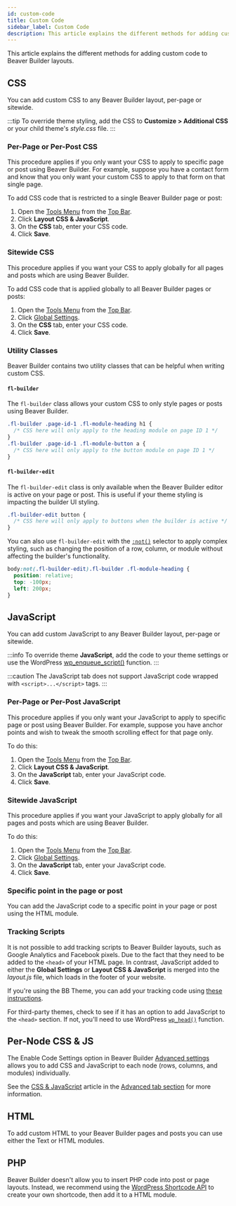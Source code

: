 ```yaml
---
id: custom-code
title: Custom Code
sidebar_label: Custom Code
description: This article explains the different methods for adding custom code to Beaver Builder layouts.
---
```


This article explains the different methods for adding custom code to Beaver Builder layouts.

## CSS

You can add custom CSS to any Beaver Builder layout, per-page or sitewide.

:::tip
To override theme styling, add the CSS to **Customize > Additional CSS** or your child theme's _style.css_ file.
:::

### Per-Page or Per-Post CSS

This procedure applies if you only want your CSS to apply to specific page or post using Beaver Builder. For example, suppose you have a contact form and know that you only want your custom CSS to apply to that form on that single page.

To add CSS code that is restricted to a single Beaver Builder page or post:

1. Open the [Tools Menu](/beaver-builder/getting-started/bb-editor-basics/tools-menu.md) from the [Top Bar](beaver-builder/getting-started/bb-editor-basics/user-interface.md#1-7-top-bar).
2. Click **Layout CSS & JavaScript**.
3. On the **CSS** tab, enter your CSS code.
4. Click **Save**.

### Sitewide CSS

This procedure applies if you want your CSS to apply globally for all pages and posts which are using Beaver Builder.

To add CSS code that is applied globally to all Beaver Builder pages or posts:

1. Open the [Tools Menu](/beaver-builder/getting-started/bb-editor-basics/tools-menu.md) from the [Top Bar](beaver-builder/getting-started/bb-editor-basics/user-interface.md#1-7-top-bar).
2. Click [Global Settings](/beaver-builder/getting-started/bb-editor-basics/global-settings.md#css--javascript).
3. On the **CSS** tab, enter your CSS code.
4. Click **Save**.

### Utility Classes

Beaver Builder contains two utility classes that can be helpful when writing custom CSS.

#### `fl-builder`

The `fl-builder` class allows your custom CSS to only style pages or posts using Beaver Builder.

```css
.fl-builder .page-id-1 .fl-module-heading h1 {
  /* CSS here will only apply to the heading module on page ID 1 */
}
.fl-builder .page-id-1 .fl-module-button a {
  /* CSS here will only apply to the button module on page ID 1 */
}
```

#### `fl-builder-edit`

The `fl-builder-edit` class is only available when the Beaver Builder editor is active on your page or post. This is useful if your theme styling is impacting the builder UI styling.

```css
.fl-builder-edit button {
  /* CSS here will only apply to buttons when the builder is active */
}
```

You can also use `fl-builder-edit` with the [`:not()`](https://www.w3schools.com/cssref/sel_not.asp) selector to apply complex styling, such as changing the position of a row, column, or module without affecting the builder's functionality.

```css
body:not(.fl-builder-edit).fl-builder .fl-module-heading {
  position: relative;
  top: -100px;
  left: 200px;
}
```

## JavaScript

You can add custom JavaScript to any Beaver Builder layout, per-page or sitewide.

:::info
To override theme **JavaScript**, add the code to your theme settings or use the WordPress [wp_enqueue_script()](https://developer.wordpress.org/reference/functions/wp_enqueue_script/) function.
:::

:::caution
The JavaScript tab does not support JavaScript code wrapped with `<script>...</script>` tags.
:::

### Per-Page or Per-Post JavaScript

This procedure applies if you only want your JavaScript to apply to specific page or post using Beaver Builder. For example, suppose you have anchor points and wish to tweak the smooth scrolling effect for that page only.

To do this:

1. Open the [Tools Menu](/beaver-builder/getting-started/bb-editor-basics/tools-menu.md) from the [Top Bar](beaver-builder/getting-started/bb-editor-basics/user-interface.md#1-7-top-bar).
2. Click **Layout CSS & JavaScript**.
3. On the **JavaScript** tab, enter your JavaScript code.
4. Click **Save**.

### Sitewide JavaScript

This procedure applies if you want your JavaScript to apply globally for all pages and posts which are using Beaver Builder.

To do this:

1. Open the [Tools Menu](/beaver-builder/getting-started/bb-editor-basics/tools-menu.md) from the [Top Bar](beaver-builder/getting-started/bb-editor-basics/user-interface.md#1-7-top-bar).
2. Click [Global Settings](/beaver-builder/getting-started/bb-editor-basics/global-settings.md#css--javascript).
3. On the **JavaScript** tab, enter your JavaScript code.
4. Click **Save**.

### Specific point in the page or post

You can add the JavaScript code to a specific point in your page or post using the HTML module.

### Tracking Scripts

It is not possible to add tracking scripts to Beaver Builder layouts, such as Google Analytics and Facebook pixels. Due to the fact that they need to be added to the `<head>` of your HTML page. In contrast, JavaScript added to either the **Global Settings** or **Layout CSS & JavaScript** is merged into the _layout.js_ file, which loads in the footer of your website.

If you're using the BB Theme, you can add your tracking code using [these instructions](/bb-theme/code/insert-google-analytics-code).

For third-party themes, check to see if it has an option to add JavaScript to the `<head>` section. If not, you'll need to use WordPress [`wp_head()`](https://developer.wordpress.org/reference/functions/wp_head/) function.

## Per-Node CSS & JS

The Enable Code Settings option in Beaver Builder [Advanced settings](/beaver-builder/management-migration/advanced-settings.md) allows you to add CSS and JavaScript to each node (rows, columns, and modules) individually.

See the [CSS & JavaScript](beaver-builder/layouts/advanced-tab/css-js.md) article in the [Advanced tab section](beaver-builder/layouts/advanced-tab/index.md) for more information.

## HTML

To add custom HTML to your Beaver Builder pages and posts you can use either the Text or HTML modules.

## PHP

Beaver Builder doesn't allow you to insert PHP code into post or page layouts. Instead, we recommend using the [WordPress Shortcode API](https://developer.wordpress.org/apis/handbook/shortcode/) to create your own shortcode, then add it to a HTML module.
